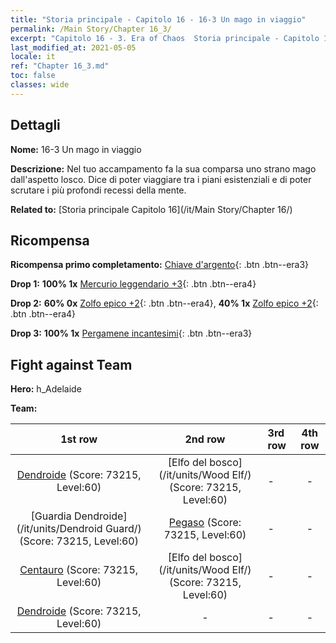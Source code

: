 ```yaml
---
title: "Storia principale - Capitolo 16 - 16-3 Un mago in viaggio"
permalink: /Main Story/Chapter 16_3/
excerpt: "Capitolo 16 - 3. Era of Chaos  Storia principale - Capitolo 16_3. 16-3 Un mago in viaggio"
last_modified_at: 2021-05-05
locale: it
ref: "Chapter 16_3.md"
toc: false
classes: wide
---
```


## Dettagli

 **Nome:** 16-3 Un mago in viaggio

 **Descrizione:** Nel tuo accampamento fa la sua comparsa uno strano mago dall'aspetto losco. Dice di poter viaggiare tra i piani esistenziali e di poter scrutare i più profondi recessi della mente.

 **Related to:** [Storia principale Capitolo 16](/it/Main Story/Chapter 16/)

## Ricompensa

 **Ricompensa primo completamento:** [Chiave d'argento](/ItemsIT/con_693/){: .btn .btn--era3}

 **Drop 1:** **100% 1x** [Mercurio leggendario +3](/ItemsIT/mat_56/){: .btn .btn--era4}

 **Drop 2:** **60% 0x** [Zolfo epico +2](/ItemsIT/mat_50/){: .btn .btn--era4}, **40% 1x** [Zolfo epico +2](/ItemsIT/mat_50/){: .btn .btn--era4}

 **Drop 3:** **100% 1x** [Pergamene incantesimi](/ItemsIT/con_694/){: .btn .btn--era3}


## Fight against Team
 **Hero:** h_Adelaide

 **Team:**


  | 1st row | 2nd row | 3rd row | 4th row |
  |:----:|:----:|:----|:----:|
  | [Dendroide](/it/units/Treant/) (Score: 73215, Level:60)  | [Elfo del bosco](/it/units/Wood Elf/) (Score: 73215, Level:60)  | - | - |
  | [Guardia Dendroide](/it/units/Dendroid Guard/) (Score: 73215, Level:60)  | [Pegaso](/it/units/Pegasus/) (Score: 73215, Level:60)  | - | - |
  | [Centauro](/it/units/Centaur/) (Score: 73215, Level:60)  | [Elfo del bosco](/it/units/Wood Elf/) (Score: 73215, Level:60)  | - | - |
  | [Dendroide](/it/units/Treant/) (Score: 73215, Level:60)  | - | - | - |


